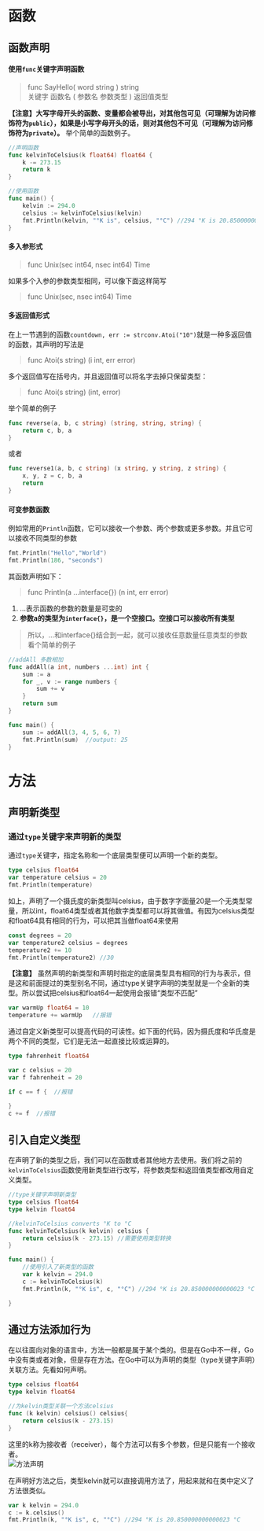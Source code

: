 # 函数

## 函数声明
#### 使用`func`关键字声明函数
> func  SayHello( word   string )  string   
> 关键字 函数名   ( 参数名 参数类型 )  返回值类型

**【注意】大写字母开头的函数、变量都会被导出，对其他包可见（可理解为访问修饰符为`public`），如果是小写字母开头的话，则对其他包不可见（可理解为访问修饰符为`private`）。** 
举个简单的函数例子。
```go
//声明函数
func kelvinToCelsius(k float64) float64 {
	k -= 273.15
	return k
}

//使用函数
func main() {
	kelvin := 294.0
	celsius := kelvinToCelsius(kelvin)
	fmt.Println(kelvin, "°K is", celsius, "°C") //294 °K is 20.850000000000023 °C
}
```
#### 多入参形式   
> func Unix(sec int64, nsec int64) Time

如果多个入参的参数类型相同，可以像下面这样简写
> func Unix(sec, nsec int64) Time

#### 多返回值形式
在上一节遇到的函数`countdown, err := strconv.Atoi("10")`就是一种多返回值的函数，其声明的写法是
> func Atoi(s string) (i int, err error) 

多个返回值写在括号内，并且返回值可以将名字去掉只保留类型：
> func Atoi(s string) (int, error)

举个简单的例子
```go
func reverse(a, b, c string) (string, string, string) {
	return c, b, a
}
```
或者
```go
func reverse1(a, b, c string) (x string, y string, z string) {
	x, y, z = c, b, a
	return
}
```
#### 可变参数函数
例如常用的`Println`函数，它可以接收一个参数、两个参数或更多参数。并且它可以接收不同类型的参数
```go
fmt.Println("Hello","World")
fmt.Println(186, "seconds")
```
其函数声明如下：
> func Println(a ...interface{}) (n int, err error)
1. ...表示函数的参数的数量是可变的
2. **参数a的类型为`interface{}`，是一个空接口。空接口可以接收所有类型**
> 所以，...和interface{}结合到一起，就可以接收任意数量任意类型的参数
看个简单的例子
```go
//addAll 多数相加
func addAll(a int, numbers ...int) int {
	sum := a
	for _, v := range numbers {
		sum += v
	}
	return sum
}

func main() {
	sum := addAll(3, 4, 5, 6, 7)
	fmt.Println(sum)  //output: 25
}
```


# 方法

## 声明新类型
### 通过`type`关键字来声明新的类型
通过`type`关键字，指定名称和一个底层类型便可以声明一个新的类型。
```go
type celsius float64
var temperature celsius = 20
fmt.Println(temperature)
```
如上，声明了一个摄氏度的新类型叫celsius，由于数字字面量20是一个无类型常量，所以int，float64类型或者其他数字类型都可以将其做值。有因为celsius类型和float64具有相同的行为，可以把其当做float64来使用
```go
const degrees = 20
var temperature2 celsius = degrees
temperature2 += 10
fmt.Println(temperature2) //30
```
**【注意】** 虽然声明的新类型和声明时指定的底层类型具有相同的行为与表示，但是这和前面提过的类型别名不同，通过type关键字声明的类型就是一个全新的类型。所以尝试把celsius和float64一起使用会报错“类型不匹配”
```go
var warmUp float64 = 10
temperature += warmUp   //报错
```
通过自定义新类型可以提高代码的可读性。如下面的代码，因为摄氏度和华氏度是两个不同的类型，它们是无法一起直接比较或运算的。
```go
type fahrenheit float64

var c celsius = 20
var f fahrenheit = 20

if c == f {  //报错

}
c += f  //报错
```
## 引入自定义类型
在声明了新的类型之后，我们可以在函数或者其他地方去使用。我们将之前的`kelvinToCelsius`函数使用新类型进行改写，将参数类型和返回值类型都改用自定义类型。
```go
//type关键字声明新类型
type celsius float64
type kelvin float64

//kelvinToCelsius converts °K to °C
func kelvinToCelsius(k kelvin) celsius {
	return celsius(k - 273.15) //需要使用类型转换
}

func main() {
	//使用引入了新类型的函数
	var k kelvin = 294.0
	c := kelvinToCelsius(k)
	fmt.Println(k, "°K is", c, "°C") //294 °K is 20.850000000000023 °C

}
```

## 通过方法添加行为
在以往面向对象的语言中，方法一般都是属于某个类的。但是在Go中不一样，Go中没有类或者对象，但是存在方法。在Go中可以为声明的类型（type关键字声明）关联方法。先看如何声明。
```go
type celsius float64
type kelvin float64

//为kelvin类型关联一个方法celsius
func (k kelvin) celsius() celsius{
	return celsius(k - 273.15)
}
```
这里的k称为接收者（receiver），每个方法可以有多个参数，但是只能有一个接收者。   
![方法声明](https://github.com/Xuhy0826/Golang-Study/blob/master/resource/methodDeclare.png)

在声明好方法之后，类型kelvin就可以直接调用方法了，用起来就和在类中定义了方法很类似。
```go
var k kelvin = 294.0
c := k.celsius()
fmt.Println(k, "°K is", c, "°C") //294 °K is 20.850000000000023 °C
```